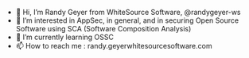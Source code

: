 - 👋 Hi, I’m Randy Geyer from WhiteSource Software, @randygeyer-ws
- 👀 I’m interested in AppSec, in general, and in securing Open Source Software using SCA (Software Composition Analysis)
- 🌱 I’m currently learning OSSC
- 📫 How to reach me : randy.geyer<at>whitesourcesoftware.com

<!---
randygeyer-ws/randygeyer-ws is a ✨ special ✨ repository because its `README.md` (this file) appears on your GitHub profile.
You can click the Preview link to take a look at your changes.
--->
